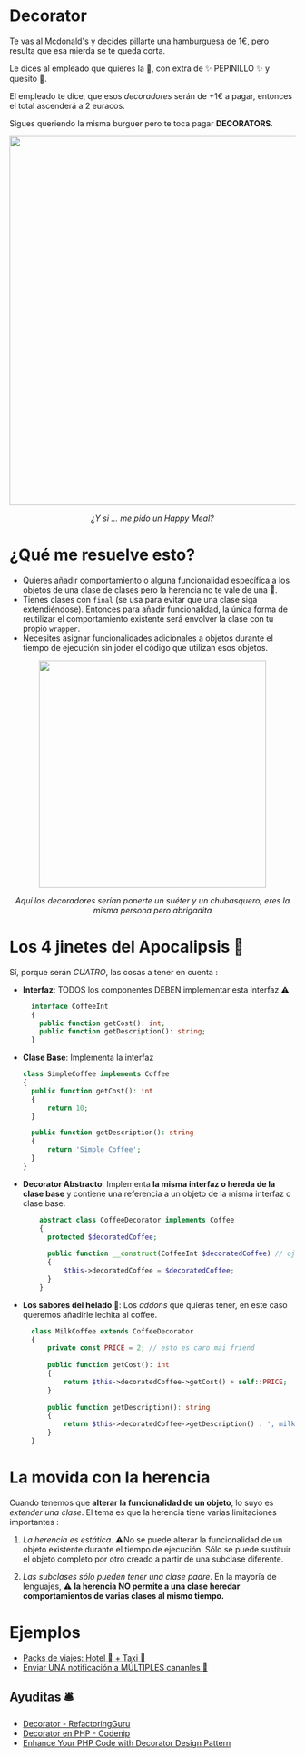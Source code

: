 

# Decorator

Te vas al Mcdonald's y decides pillarte una hamburguesa de 1€, pero resulta que esa mierda se te queda corta.

Le dices al empleado que quieres la 🍔, con extra de ✨ PEPINILLO ✨ y quesito 🧀.

El empleado te dice, que esos _decoradores_ serán de +1€ a pagar, entonces el total ascenderá a 2 euracos.

Sigues queriendo la misma burguer pero te toca pagar __DECORATORS__.

<p align=center>
  <img src="https://github.com/user-attachments/assets/0c27ab6b-c8af-422f-9bd0-9f4b13e46276" height="650" />
</p>


<p align=center>
  <em>¿Y si ... me pido un Happy Meal?</em>
</p>


# ¿Qué me resuelve esto?

- Quieres añadir comportamiento o alguna funcionalidad específica a los objetos de una clase de clases pero la herencia no te vale de una 💩.
- Tienes clases con `final` (se usa para evitar que una clase siga extendiéndose). Entonces para añadir funcionalidad, la única forma de reutilizar el comportamiento existente será envolver la clase con tu propio `wrapper`.
- Necesites asignar funcionalidades adicionales a objetos durante el tiempo de ejecución sin joder el código que utilizan esos objetos.


<p align=center>
  <img src="https://github.com/user-attachments/assets/d721b003-e5cc-4f09-a2de-ca061bb31ce8" height="400" />
</p>
<p align=center>
  <em>Aquí los decoradores serían ponerte un suéter y un chubasquero, eres la misma persona pero abrigadita</em>
</p>



# Los 4 jinetes del Apocalipsis 🏇

Sí, porque serán *CUATRO*, las cosas a tener en cuenta :



- __Interfaz__: TODOS los componentes DEBEN implementar esta interfaz ⚠️
    ```php
      interface CoffeeInt
      {
        public function getCost(): int;
        public function getDescription(): string;
      }
    ```
- __Clase Base__: Implementa la interfaz
    ```php
    class SimpleCoffee implements Coffee
    {
      public function getCost(): int
      {
          return 10;
      }
  
      public function getDescription(): string
      {
          return 'Simple Coffee';
      }
    }
    ```
- __Decorator Abstracto__: Implementa __la misma interfaz o hereda de la clase base__ y contiene una referencia a un objeto de la misma interfaz o clase base.
  ```php
      abstract class CoffeeDecorator implements Coffee
      {
        protected $decoratedCoffee;
    
        public function __construct(CoffeeInt $decoratedCoffee) // ojito aquí mai diar 👁️
        {
            $this->decoratedCoffee = $decoratedCoffee;
        }
      }
  ```

- __Los sabores del helado 🍦__:  Los _addons_ que quieras tener, en este caso queremos añadirle lechita al coffee.
  ```php
    class MilkCoffee extends CoffeeDecorator
    {
        private const PRICE = 2; // esto es caro mai friend
        
        public function getCost(): int
        {
            return $this->decoratedCoffee->getCost() + self::PRICE;
        }
    
        public function getDescription(): string
        {
            return $this->decoratedCoffee->getDescription() . ', milk';
        }
    }
  ```

# La movida con la herencia

Cuando tenemos que __alterar la funcionalidad de un objeto__, lo suyo es _extender una clase_. El tema es que la herencia tiene varias limitaciones importantes :

1. _La herencia es estática_. ⚠️No se puede alterar la funcionalidad de un objeto existente durante el tiempo de ejecución. Sólo se puede sustituir el objeto completo por otro creado a partir de una subclase diferente.

2. _Las subclases sólo pueden tener una clase padre_. En la mayoría de lenguajes, ⚠️ __la herencia __NO__ permite a una clase heredar comportamientos de varias clases al mismo tiempo.__ 


# Ejemplos

- [Packs de viajes: Hotel 🏨 + Taxi 🚗 ](https://github.com/thaishdz/mastering-php/blob/main/Design%20Patterns/Decorator/TripPack.md)
- [Enviar UNA notificación a MÚLTIPLES cananles 🔔](https://github.com/thaishdz/mastering-php/blob/main/Design%20Patterns/Decorator/Notifier.md)

## Ayuditas 🛎️

- [Decorator - RefactoringGuru](https://refactoring.guru/es/design-patterns/decorator)
- [Decorator en PHP - Codenip](https://www.youtube.com/watch?v=XOvXMZ0DWCU)
- [Enhance Your PHP Code with Decorator Design Pattern](https://kongulov.dev/blog/enhance-your-php-code-with-decorator-design-pattern)
